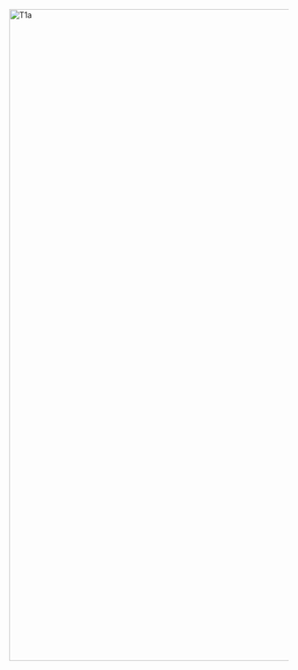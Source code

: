 
<img width="1175" alt="T1a" src="https://user-images.githubusercontent.com/63387277/163112356-4b8c2c02-6d6b-447d-acab-5f781e2ca0ca.png">
